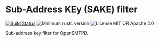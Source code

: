 # Sub-Address KEy (SAKE) filter

[![Build Status](https://github.com/breard-r/opensmtpd-filter-sake/actions/workflows/ci.yml/badge.svg)](https://github.com/breard-r/opensmtpd-filter-sake/actions/workflows/ci.yml)
![Minimum rustc version](https://img.shields.io/badge/rustc-1.64.0+-lightgray.svg)
![License MIT OR Apache 2.0](https://img.shields.io/badge/license-MIT%20OR%20Apache--2.0-blue)

Sub-address key filter for OpenSMTPD.
